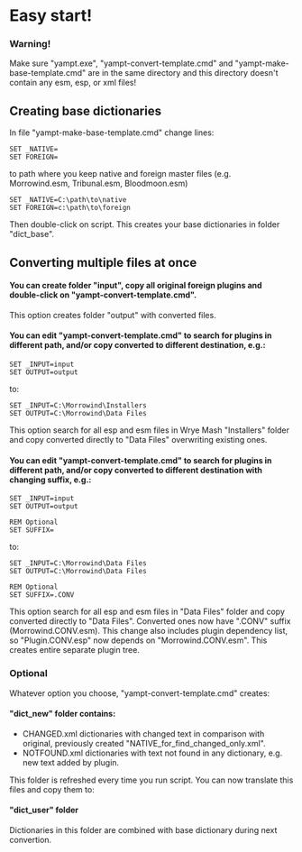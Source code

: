# Easy start!

### Warning!
Make sure "yampt.exe", "yampt-convert-template.cmd" and "yampt-make-base-template.cmd" are in the same directory and this directory doesn't contain any esm, esp, or xml files!

## Creating base dictionaries

In file "yampt-make-base-template.cmd" change lines:

    SET _NATIVE=
    SET FOREIGN=

to path where you keep native and foreign master files (e.g. Morrowind.esm, Tribunal.esm, Bloodmoon.esm)

    SET _NATIVE=C:\path\to\native
    SET FOREIGN=c:\path\to\foreign

Then double-click on script. This creates your base dictionaries in folder "dict\_base".

## Converting multiple files at once

#### You can create folder "input", copy all original foreign plugins and double-click on "yampt-convert-template.cmd".

This option creates folder "output" with converted files.

#### You can edit "yampt-convert-template.cmd" to search for plugins in different path, and/or copy converted to different destination, e.g.:

    SET _INPUT=input
    SET OUTPUT=output

to:

    SET _INPUT=C:\Morrowind\Installers
    SET OUTPUT=C:\Morrowind\Data Files

This option search for all esp and esm files in Wrye Mash "Installers" folder and copy converted directly to "Data Files" overwriting existing ones.

#### You can edit "yampt-convert-template.cmd" to search for plugins in different path, and/or copy converted to different destination with changing suffix, e.g.:

    SET _INPUT=input
    SET OUTPUT=output

    REM Optional
    SET SUFFIX=

to:

    SET _INPUT=C:\Morrowind\Data Files
    SET OUTPUT=C:\Morrowind\Data Files

    REM Optional
    SET SUFFIX=.CONV

This option search for all esp and esm files in "Data Files" folder and copy converted directly to "Data Files". Converted ones now have ".CONV" suffix (Morrowind.CONV.esm). This change also includes plugin dependency list, so "Plugin.CONV.esp" now depends on "Morrowind.CONV.esm". This creates entire separate plugin tree.

### Optional

Whatever option you choose, "yampt-convert-template.cmd" creates:

#### "dict\_new" folder contains:

- CHANGED.xml dictionaries with changed text in comparison with original, previously created "NATIVE\_for\_find\_changed\_only.xml".
- NOTFOUND.xml dictionaries with text not found in any dictionary, e.g. new text added by plugin.

This folder is refreshed every time you run script.
You can now translate this files and copy them to:

#### "dict\_user" folder

Dictionaries in this folder are combined with base dictionary during next convertion.
